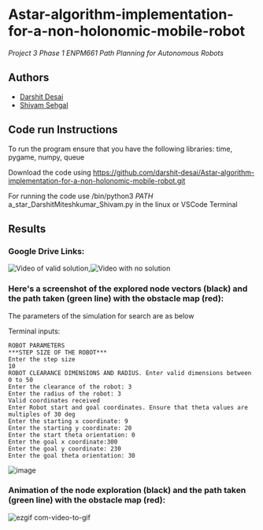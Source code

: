 # Astar-algorithm-implementation-for-a-non-holonomic-mobile-robot
*Project 3 Phase 1 ENPM661 Path Planning for Autonomous Robots*
## Authors
- [Darshit Desai](https://github.com/darshit-desai)
- [Shivam Sehgal](https://github.com/shivamsehgal77)

## Code run Instructions

To run the program ensure that you have the following libraries: time, pygame, numpy, queue

Download the code using https://github.com/darshit-desai/Astar-algorithm-implementation-for-a-non-holonomic-mobile-robot.git

For running the code use /bin/python3 $PATH$ a_star_DarshitMiteshkumar_Shivam.py in the linux or VSCode Terminal

## Results


### Google Drive Links: 
![Video of valid solution](https://drive.google.com/file/d/1VzLooit4g6QmN3XYUQIhVg_RVxbSUGc-/view?usp=sharing),![Video with no solution]( 
https://drive.google.com/file/d/1cQPtLVFklBLRYghyRPMaL3PqzhV6EsEY/view?usp=sharing)

### Here's a screenshot of the explored node vectors (black) and the path taken (green line) with the obstacle map (red):

The parameters of the simulation for search are as below

Terminal inputs:

    ROBOT PARAMETERS
    ***STEP SIZE OF THE ROBOT***
    Enter the step size 
    10
    ROBOT CLEARANCE DIMENSIONS AND RADIUS. Enter valid dimensions between 0 to 50
    Enter the clearance of the robot: 3
    Enter the radius of the robot: 3
    Valid coordinates received
    Enter Robot start and goal coordinates. Ensure that theta values are multiples of 30 deg
    Enter the starting x coordinate: 9
    Enter the starting y coordinate: 20
    Enter the start theta orientation: 0
    Enter the goal x coordinate:300
    Enter the goal y coordinate: 230
    Enter the goal theta orientation: 30
![image](https://user-images.githubusercontent.com/36150235/226221895-8a29293c-3d1f-45f7-80d0-6db00250d0f7.png)

### Animation of the node exploration (black) and the path taken (green line) with the obstacle map (red):
![ezgif com-video-to-gif](https://user-images.githubusercontent.com/36150235/226222995-05983ea1-9c1d-43a7-8b39-09277a598147.gif)









